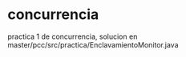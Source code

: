 # concurrencia

practica 1 de concurrencia, solucion en master/pcc/src/practica/EnclavamientoMonitor.java
